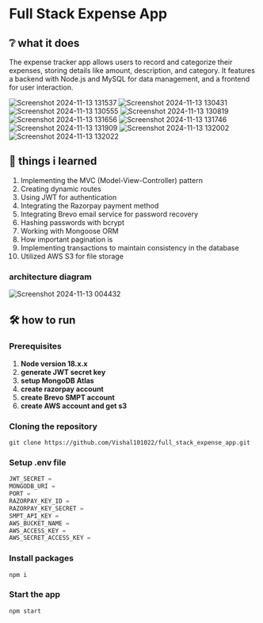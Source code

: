 # Full Stack Expense App
## :grey_question: what it does
The expense tracker app allows users to record and categorize their expenses, storing details like amount, description, and category. It features a backend with Node.js and MySQL for data management, and a frontend for user interaction.

![Screenshot 2024-11-13 131537](https://github.com/user-attachments/assets/b9c742d9-608e-4c6d-8e64-85671b9900fa)
![Screenshot 2024-11-13 130431](https://github.com/user-attachments/assets/7d594285-b96c-469c-b95c-52327db746fe)
![Screenshot 2024-11-13 130555](https://github.com/user-attachments/assets/777b95fa-386e-4546-865c-1218d77ba788)
![Screenshot 2024-11-13 130819](https://github.com/user-attachments/assets/b9fe3c50-f4cb-4b6f-8192-bbba8b669ed7)
![Screenshot 2024-11-13 131656](https://github.com/user-attachments/assets/a0a7c9d4-b146-4fc8-bdc2-a5043b2697e3)
![Screenshot 2024-11-13 131746](https://github.com/user-attachments/assets/162bb44f-0f46-474b-8145-32b3cacc20ea)
![Screenshot 2024-11-13 131909](https://github.com/user-attachments/assets/b80c4159-3061-4e1e-a240-32799f8357ad)
![Screenshot 2024-11-13 132002](https://github.com/user-attachments/assets/fc37380a-a534-4db2-9c9b-fbd775356ea9)
![Screenshot 2024-11-13 132022](https://github.com/user-attachments/assets/8a52a83b-2016-4a14-8cae-dfa660e7f87a)

## :open_book: things i learned 
1. Implementing the MVC (Model-View-Controller) pattern
1. Creating dynamic routes
1. Using JWT for authentication
1. Integrating the Razorpay payment method
1. Integrating Brevo email service for password recovery
1. Hashing passwords with bcrypt
1. Working with Mongoose ORM
1. How important pagination is 
1. Implementing transactions to maintain consistency in the database
1. Utilized AWS S3 for file storage

### architecture diagram
![Screenshot 2024-11-13 004432](https://github.com/user-attachments/assets/0d372b73-104f-49b2-a270-8cd66ce55a08)

## :hammer_and_wrench: how to run
### Prerequisites
1. **Node version 18.x.x**
1. **generate JWT secret key**
1. **setup MongoDB Atlas**
1. **create razorpay account**
1. **create Brevo SMPT account**
1. **create AWS account and get s3**

### Cloning the repository
```shell
git clone https://github.com/Vishal101022/full_stack_expense_app.git
```
### Setup .env file
```js
JWT_SECRET = 
MONGODB_URI = 
PORT = 
RAZORPAY_KEY_ID = 
RAZORPAY_KEY_SECRET = 
SMPT_API_KEY = 
AWS_BUCKET_NAME = 
AWS_ACCESS_KEY = 
AWS_SECRET_ACCESS_KEY = 
```
### Install packages

```shell
npm i
```
### Start the app

```shell
npm start
```

